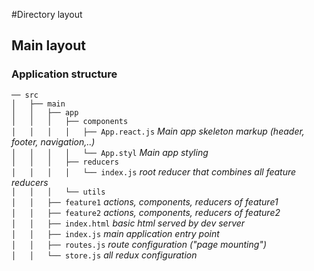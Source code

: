 #Directory layout
## Main layout

### Application structure 

```── src```    
```│   ├── main```   
```│   │   ├── app```   
```│   │   │   ├── components```    
```│   │   │   │   ├── App.react.js``` *Main app skeleton markup (header, footer, navigation,..)*  
```│   │   │   │   └── App.styl``` *Main app styling*  
```│   │   │   ├── reducers```    
```│   │   │   │   └── index.js``` *root reducer that combines all feature reducers*   
```│   │   │   └── utils```   
```│   │   ├── feature1``` *actions, components, reducers of feature1*     
```│   │   ├── feature2``` *actions, components, reducers of feature2*         
```│   │   ├── index.html``` *basic html served by dev server*   
```│   │   ├── index.js``` *main application entry point*   
```│   │   ├── routes.js``` *route configuration ("page mounting")*  
```│   │   └── store.js``` *all redux configuration*   
